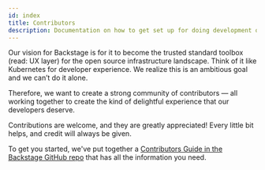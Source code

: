```yaml
---
id: index
title: Contributors
description: Documentation on how to get set up for doing development on the Backstage repository
---
```


Our vision for Backstage is for it to become the trusted standard toolbox (read: UX layer) for the open source infrastructure landscape. Think of it like Kubernetes for developer experience. We realize this is an ambitious goal and we can’t do it alone.

Therefore, we want to create a strong community of contributors — all working together to create the kind of delightful experience that our developers deserve.

Contributions are welcome, and they are greatly appreciated! Every little bit helps, and credit will always be given. 

To get you started, we've put together a [Contributors Guide in the Backstage GitHub repo](https://github.com/backstage/backstage/blob/master/CONTRIBUTING.md) that has all the information you need.
